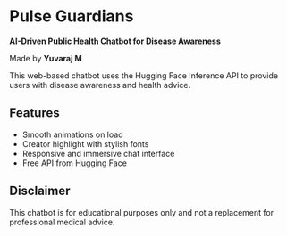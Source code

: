 # Pulse Guardians

**AI-Driven Public Health Chatbot for Disease Awareness**

Made by **Yuvaraj M**

This web-based chatbot uses the Hugging Face Inference API to provide users with disease awareness and health advice.

## Features
- Smooth animations on load
- Creator highlight with stylish fonts
- Responsive and immersive chat interface
- Free API from Hugging Face

## Disclaimer
This chatbot is for educational purposes only and not a replacement for professional medical advice.